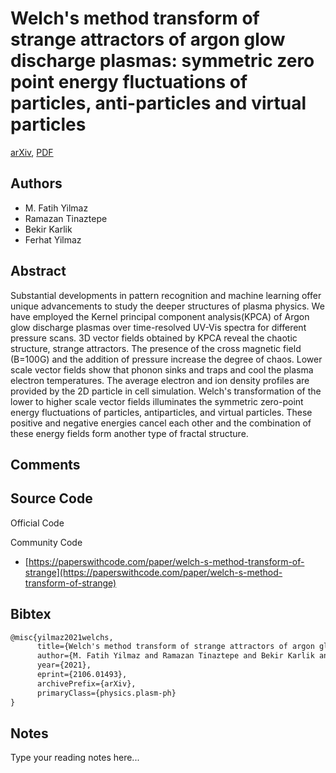 
# Welch's method transform of strange attractors of argon glow discharge plasmas: symmetric zero point energy fluctuations of particles, anti-particles and virtual particles

[arXiv](https://arxiv.org/abs/2106.01493), [PDF](https://arxiv.org/pdf/2106.01493.pdf)

## Authors

- M. Fatih Yilmaz
- Ramazan Tinaztepe
- Bekir Karlik
- Ferhat Yilmaz

## Abstract

Substantial developments in pattern recognition and machine learning offer unique advancements to study the deeper structures of plasma physics. We have employed the Kernel principal component analysis(KPCA) of Argon glow discharge plasmas over time-resolved UV-Vis spectra for different pressure scans. 3D vector fields obtained by KPCA reveal the chaotic structure, strange attractors. The presence of the cross magnetic field (B=100G) and the addition of pressure increase the degree of chaos. Lower scale vector fields show that phonon sinks and traps and cool the plasma electron temperatures. The average electron and ion density profiles are provided by the 2D particle in cell simulation. Welch's transformation of the lower to higher scale vector fields illuminates the symmetric zero-point energy fluctuations of particles, antiparticles, and virtual particles. These positive and negative energies cancel each other and the combination of these energy fields form another type of fractal structure.

## Comments



## Source Code

Official Code



Community Code

- [https://paperswithcode.com/paper/welch-s-method-transform-of-strange](https://paperswithcode.com/paper/welch-s-method-transform-of-strange)

## Bibtex

```tex
@misc{yilmaz2021welchs,
      title={Welch's method transform of strange attractors of argon glow discharge plasmas: symmetric zero point energy fluctuations of particles, anti-particles and virtual particles}, 
      author={M. Fatih Yilmaz and Ramazan Tinaztepe and Bekir Karlik and Ferhat Yilmaz},
      year={2021},
      eprint={2106.01493},
      archivePrefix={arXiv},
      primaryClass={physics.plasm-ph}
}
```

## Notes

Type your reading notes here...

